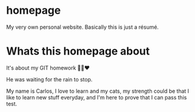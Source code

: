 # homepage

My very own personal website. Basically this is just a résumé.

# Whats this homepage about

It's about my GIT homework
🤣😂❤️

He was waiting for the rain to stop.

My name is Carlos, I love to learn and my cats, my strength could be that I like to learn new stuff everyday, and I'm here to prove that I can pass this test.
